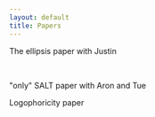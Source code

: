 ```yaml
---
layout: default
title: Papers
---
```




The ellipsis paper with Justin

<br>

"only" SALT paper with Aron and Tue

<p>
Logophoricity paper
</p>

